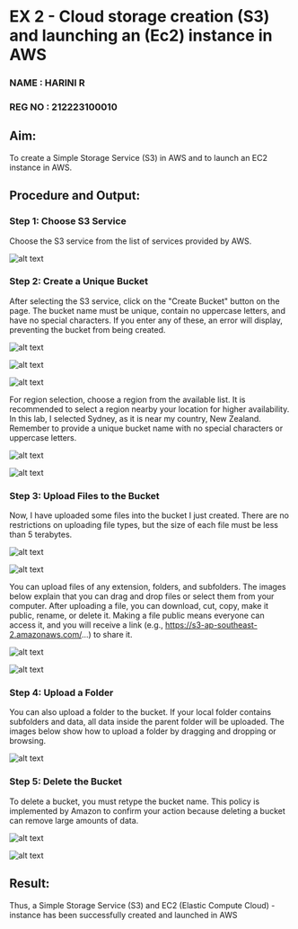 # EX 2 - Cloud storage creation (S3) and launching an (Ec2) instance in AWS
### NAME : HARINI R
### REG NO : 212223100010
## Aim:
To create a Simple Storage Service (S3) in AWS and to launch an EC2 instance in AWS.

## Procedure and Output:
### Step 1: Choose S3 Service
Choose the S3 service from the list of services provided by AWS.

![alt text](op1.png)

### Step 2: Create a Unique Bucket
After selecting the S3 service, click on the "Create Bucket" button on the page. The bucket name must be unique, contain no uppercase letters, and have no special characters. If you enter any of these, an error will display, preventing the bucket from being created.

![alt text](op2.png)

![alt text](op3.png)

![alt text](op4.png)



For region selection, choose a region from the available list. It is recommended to select a region nearby your location for higher availability. In this lab, I selected Sydney, as it is near my country, New Zealand. Remember to provide a unique bucket name with no special characters or uppercase letters.


![alt text](op5.png)

![alt text](op6.png)


### Step 3: Upload Files to the Bucket
Now, I have uploaded some files into the bucket I just created. There are no restrictions on uploading file types, but the size of each file must be less than 5 terabytes.


![alt text](op7.png)

![alt text](op8.png)


You can upload files of any extension, folders, and subfolders. The images below explain that you can drag and drop files or select them from your computer. After uploading a file, you can download, cut, copy, make it public, rename, or delete it. Making a file public means everyone can access it, and you will receive a link (e.g., https://s3-ap-southeast-2.amazonaws.com/...) to share it.


![alt text](op9.png)

![alt text](op10.png)


### Step 4: Upload a Folder
You can also upload a folder to the bucket. If your local folder contains subfolders and data, all data inside the parent folder will be uploaded. The images below show how to upload a folder by dragging and dropping or browsing.

![alt text](op11.png)


### Step 5: Delete the Bucket
To delete a bucket, you must retype the bucket name. This policy is implemented by Amazon to confirm your action because deleting a bucket can remove large amounts of data.

![alt text](op12.png)

![alt text](op13.png)

## Result:
Thus, a Simple Storage Service (S3) and EC2 (Elastic Compute Cloud) - instance has been successfully created and launched in AWS